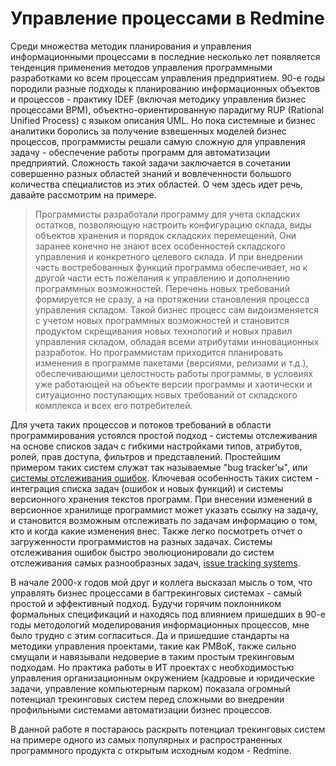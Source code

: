 Управление процессами в Redmine
===============================
Среди множества методик планирования и управления информационными процессами в последние несколько лет появляется тенденция применения методов управления программными разработками ко всем процессам управления предприятием. 90-е годы породили разные подходы к планированию информационных объектов и процессов - практику IDEF (включая методику управления бизнес процессами BPM), объектно-ориентированную парадигму RUP (Rational Unified Process) с языком описания UML. Но пока системные и бизнес аналитики боролись за получение взвешенных моделей бизнес процессов, программисты решали самую сложную для управления задачу - обеспечение работы программ для автоматизации предприятий. Сложность такой задачи заключается в сочетании совершенно разных областей знаний и вовлеченности большого количества специалистов из этих областей. О чем здесь идет речь, давайте рассмотрим на примере.

>Программисты разработали программу для учета складских остатков, позволяющую настроить конфигурацию склада, виды объектов хранения и порядок складских перемещений. Они заранее конечно не знают всех особенностей складского управления и конкретного целевого склада. И при внедрении часть востребованных функций программа обеспечивает, но к другой части есть пожелания к управлению и дополнению программных возможностей. Перечень новых требований формируется не сразу, а на протяжении становления процесса управления складом. Такой бизнес процесс сам видоизменяется с учетом новых программных возможностей и становится продуктом скрещивания новых технологий и новых правил управления складом, обладая всеми атрибутами инновационных разработок. Но программистам приходится планировать изменения в программе пакетами (версиями, релизами и т.д.), обеспечивающими целостность работы программы, в условиях уже работающей на объекте версии программы и хаотически и ситуационно поступающих новых требований от складского комплекса и всех его потребителей.

Для учета таких процессов и потоков требований в области программирования устоялся простой подход - системы отслеживания на основе списков задач с гибкими настройками типов, атрибутов, ролей, прав доступа, фильтров и представлений. Простейшим примером таких систем служат так называемые "bug tracker'ы", или [системы отслеживания ошибок](http://ru.wikipedia.org/wiki/%D0%A1%D0%B8%D1%81%D1%82%D0%B5%D0%BC%D0%B0_%D0%BE%D1%82%D1%81%D0%BB%D0%B5%D0%B6%D0%B8%D0%B2%D0%B0%D0%BD%D0%B8%D1%8F_%D0%BE%D1%88%D0%B8%D0%B1%D0%BE%D0%BA "Посмотреть на Википедии"). Ключевая особенность таких систем - интеграция списка задач (ошибок и новых функций) и системы версионного хранения текстов программ. При внесении изменений в версионное хранилище программист может указать ссылку на задачу, и становится возможным отслеживать по задачам информацию о том, кто и когда какие изменения внес. Также легко посмотреть отчет о загруженности программистов на разных задачах. Системы отслеживания ошибок быстро эволюционировали до систем отслеживания самых разнообразных задач, [issue tracking systems](http://en.wikipedia.org/wiki/Issue_tracking_system "Посмотреть на Википедии"). 

В начале 2000-х годов мой друг и коллега высказал мысль о том, что управлять бизнес процессами в багтрекинговых системах - самый простой и эффективный подход. Будучи горячим поклонником формальных спецификаций и находясь под влиянием пришедших в 90-е годы методологий моделирования информационных процессов, мне было трудно с этим согласиться. Да и пришедшие стандарты на методики управления проектами, такие как PMBoK, также сильно смущали и навязывали недоверие в таким простым трекинговым подходам. Но практика работы в ИТ проектах с необходимостью управления организационным окружением (кадровые и юридические задачи, управление компьютерным парком) показала огромный потенциал трекинговых систем перед сложными во внедрении профильными системами автоматизации бизнес процессов.

В данной работе я постараюсь раскрыть потенциал трекинговых систем на примере одного из самых популярных и распространенных программного продукта с открытым исходным кодом - Redmine.

